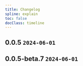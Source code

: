 ```yaml
---
title: Changelog
spline: explain
toc: false
docClass: timeline
---
```


## 0.0.5 `2024-06-01`




## 0.0.5-beta.7 `2024-06-01`




